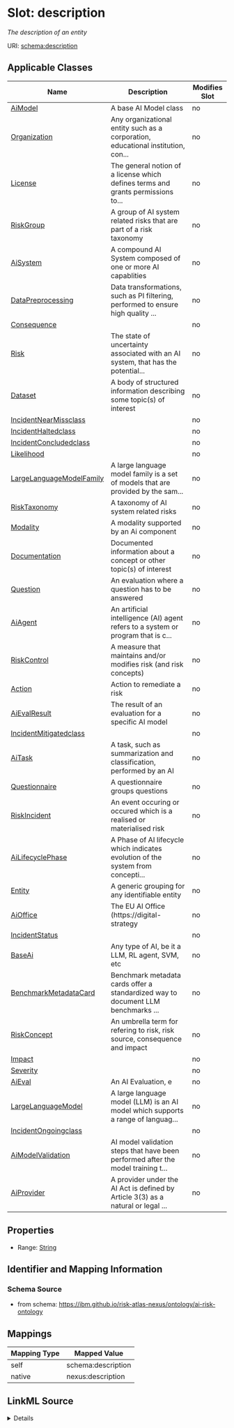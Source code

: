 

# Slot: description


_The description of an entity_





URI: [schema:description](http://schema.org/description)



<!-- no inheritance hierarchy -->





## Applicable Classes

| Name | Description | Modifies Slot |
| --- | --- | --- |
| [AiModel](AiModel.md) | A base AI Model class |  no  |
| [Organization](Organization.md) | Any organizational entity such as a corporation, educational institution, con... |  no  |
| [License](License.md) | The general notion of a license which defines terms and grants permissions to... |  no  |
| [RiskGroup](RiskGroup.md) | A group of AI system related risks that are part of a risk taxonomy |  no  |
| [AiSystem](AiSystem.md) | A compound AI System composed of one or more AI capablities |  no  |
| [DataPreprocessing](DataPreprocessing.md) | Data transformations, such as PI filtering, performed to ensure high quality ... |  no  |
| [Consequence](Consequence.md) |  |  no  |
| [Risk](Risk.md) | The state of uncertainty associated with an AI system, that has the potential... |  no  |
| [Dataset](Dataset.md) | A body of structured information describing some topic(s) of interest |  no  |
| [IncidentNearMissclass](IncidentNearMissclass.md) |  |  no  |
| [IncidentHaltedclass](IncidentHaltedclass.md) |  |  no  |
| [IncidentConcludedclass](IncidentConcludedclass.md) |  |  no  |
| [Likelihood](Likelihood.md) |  |  no  |
| [LargeLanguageModelFamily](LargeLanguageModelFamily.md) | A large language model family is a set of models that are provided by the sam... |  no  |
| [RiskTaxonomy](RiskTaxonomy.md) | A taxonomy of AI system related risks |  no  |
| [Modality](Modality.md) | A modality supported by an Ai component |  no  |
| [Documentation](Documentation.md) | Documented information about a concept or other topic(s) of interest |  no  |
| [Question](Question.md) | An evaluation where a question has to be answered |  no  |
| [AiAgent](AiAgent.md) | An artificial intelligence (AI) agent refers to a system or program that is c... |  no  |
| [RiskControl](RiskControl.md) | A measure that maintains and/or modifies risk (and risk concepts) |  no  |
| [Action](Action.md) | Action to remediate a risk |  no  |
| [AiEvalResult](AiEvalResult.md) | The result of an evaluation for a specific AI model |  no  |
| [IncidentMitigatedclass](IncidentMitigatedclass.md) |  |  no  |
| [AiTask](AiTask.md) | A task, such as summarization and classification, performed by an AI |  no  |
| [Questionnaire](Questionnaire.md) | A questionnaire groups questions |  no  |
| [RiskIncident](RiskIncident.md) | An event occuring or occured which is a realised or materialised risk |  no  |
| [AiLifecyclePhase](AiLifecyclePhase.md) | A Phase of AI lifecycle which indicates evolution of the system from concepti... |  no  |
| [Entity](Entity.md) | A generic grouping for any identifiable entity |  no  |
| [AiOffice](AiOffice.md) | The EU AI Office (https://digital-strategy |  no  |
| [IncidentStatus](IncidentStatus.md) |  |  no  |
| [BaseAi](BaseAi.md) | Any type of AI, be it a LLM, RL agent, SVM, etc |  no  |
| [BenchmarkMetadataCard](BenchmarkMetadataCard.md) | Benchmark metadata cards offer a standardized way to document LLM benchmarks ... |  no  |
| [RiskConcept](RiskConcept.md) | An umbrella term for refering to risk, risk source, consequence and impact |  no  |
| [Impact](Impact.md) |  |  no  |
| [Severity](Severity.md) |  |  no  |
| [AiEval](AiEval.md) | An AI Evaluation, e |  no  |
| [LargeLanguageModel](LargeLanguageModel.md) | A large language model (LLM) is an AI model which supports a range of languag... |  no  |
| [IncidentOngoingclass](IncidentOngoingclass.md) |  |  no  |
| [AiModelValidation](AiModelValidation.md) | AI model validation steps that have been performed after the model training t... |  no  |
| [AiProvider](AiProvider.md) | A provider under the AI Act is defined by Article 3(3) as a natural or legal ... |  no  |







## Properties

* Range: [String](String.md)





## Identifier and Mapping Information







### Schema Source


* from schema: https://ibm.github.io/risk-atlas-nexus/ontology/ai-risk-ontology




## Mappings

| Mapping Type | Mapped Value |
| ---  | ---  |
| self | schema:description |
| native | nexus:description |




## LinkML Source

<details>
```yaml
name: description
description: The description of an entity
from_schema: https://ibm.github.io/risk-atlas-nexus/ontology/ai-risk-ontology
rank: 1000
slot_uri: schema:description
alias: description
domain_of:
- Entity
range: string

```
</details>